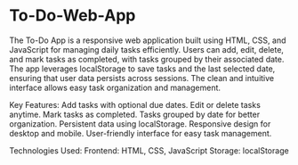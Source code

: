 # To-Do-Web-App
The To-Do App is a responsive web application built using HTML, CSS, and JavaScript for managing daily tasks efficiently. Users can add, edit, delete, and mark tasks as completed, with tasks grouped by their associated date. The app leverages localStorage to save tasks and the last selected date, ensuring that user data persists across sessions. The clean and intuitive interface allows easy task organization and management.

Key Features:
Add tasks with optional due dates.
Edit or delete tasks anytime.
Mark tasks as completed.
Tasks grouped by date for better organization.
Persistent data using localStorage.
Responsive design for desktop and mobile.
User-friendly interface for easy task management.

Technologies Used:
Frontend: HTML, CSS, JavaScript
Storage: localStorage
